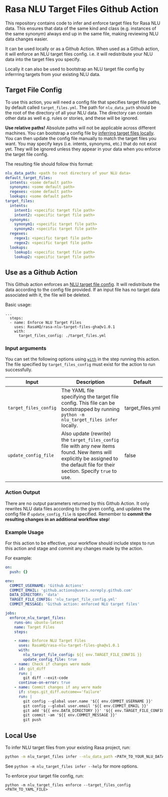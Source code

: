 # Rasa NLU Target Files Github Action
This repository contains code to infer and enforce target files for Rasa NLU data.
This ensures that data of the same kind and class (e.g. instances of the same synonym) always end
up in the same file, making reviewing NLU data changes easier.

It can be used locally or as a Github Action.
When used as a Github action, it will enforce an NLU target files config. i.e. it will redistribute your NLU
data into the target files you specify.

Locally it can also be used to bootstrap an NLU target file config by inferrring targets from your existing NLU data.

## Target File Config
To use this action, you will need a config file that specifies target file paths, by default called `target_files.yml`.
The path for `nlu_data_path` should be the root of the directory of all your NLU data. The directory can contain other data as well 
e.g. rules or stories, and these will be ignored.

**Use relative paths!** Absolute paths will not be applicable across different machines.
You can bootstrap a config file by [inferring target files locally](#local-use).
You can then update the config file manually to match the target files you want.
You may specify keys (i.e. intents, synonyms, etc.) that do not exist yet.
They will be ignored unless they appear in your data when you enforce the target file config.

The resulting file should follow this format:

```yaml
nlu_data_path: <path to root directory of your NLU data>
default_target_files:
  intents: <some default path>
  synonyms: <some default path>
  regexes: <some default path>
  lookups: <some default path>
target_files:
  intents:
    intent1: <specific target file path>
    intent2: <specific target file path>
  synonyms:
    synonym1: <specific target file path>
    synonym2: <specific target file path>
  regexes:
    regex1: <specific target file path>
    regex2: <specific target file path>
  lookups:
    lookup1: <specific target file path>
    lookup2: <specific target file path>
```


## Use as a Github Action

This Github action enforces an [NLU target file config](#target-file-config).
It will redistribute the data according to the config file provided.
If an input file has no target data associated with it, the file will be deleted.

Basic usage:
```
...
  steps:
  - name: Enforce NLU Target Files
    uses: RasaHQ/rasa-nlu-target-files-gha@v1.0.1
    with:
      target_files_config: ./target_files.yml
```


### Input arguments

You can set the following options using [`with`](https://docs.github.com/en/actions/reference/workflow-syntax-for-github-actions#jobsjob_idstepswith) in the step running this action. The file specified by `target_files_config` must exist for the action to run successfully.



|           Input            |                                                           Description                                                           |        Default         |
| -------------------------- | ------------------------------------------------------------------------------------------------------------------------------- | ---------------------- |
| `target_files_config`        | The YAML file specifying the target file config. This file can be bootstrapped by running `python -m nlu_target_files infer` locally. | target_files.yml |
| `update_config_file`        | Also update (rewrite) the `target_files_config` file with any new items found. New items will explicitly be assigned to the default file for their section. Specify `true` to use. | false |

### Action Output

There are no output parameters returned by this Github Action. It only rewrites NLU data files according to the given config,
and updates the config file if `update_config_file` is specified.
Remember to **commit the resulting changes in an additional workflow step**!



### Example Usage

For this action to be effective, your workflow should include steps to run this action and
stage and commit any changes made by the action.

For example:
```yaml
on:
  push: {}

env:
  COMMIT_USERNAME: 'Github Actions'
  COMMIT_EMAIL: 'github.actions@users.noreply.github.com'
  DATA_DIRECTORY: 'data'
  TARGET_FILE_CONFIG: 'nlu_target_file_config.yml'
  COMMIT_MESSAGE: 'Github action: enforced NLU target files'

jobs:
  enforce_nlu_target_files:
    runs-on: ubuntu-latest
    name: Target Files
    steps:

    - name: Enforce NLU Target Files
      uses: RasaHQ/rasa-nlu-target-files-gha@v1.0.1
      with:
        nlu_target_file_config: ${{ env.TARGET_FILE_CONFIG }}
        update_config_file: true
    - name: Check if changes were made
      id: git_diff
      run: |
        git diff --exit-code
      continue-on-error: true
    - name: Commit changes if any were made
      if: steps.git_diff.outcome=='failure'
      run: |
        git config --global user.name '${{ env.COMMIT_USERNAME }}'
        git config --global user.email '${{ env.COMMIT_EMAIL }}'
        git add '${{ env.DATA_DIRECTORY }}' '${{ env.TARGET_FILE_CONFIG }}'
        git commit -am '${{ env.COMMIT_MESSAGE }}'
        git push
```


## Local Use

To infer NLU target files from your existing Rasa project, run:

```bash
python -m nlu_target_files infer --nlu_data_path <PATH_TO_YOUR_NLU_DATA_DIR>
```

See `python -m nlu_target_files infer --help` for more options.

To enforce your target file config, run:

```
python -m nlu_target_files enforce --target_files_config <PATH_TO_YAML_FILE>
```
